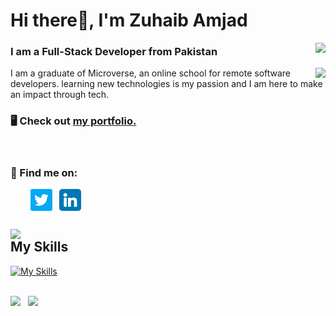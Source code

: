 <!-- ### Hi there 👋 -->
<h1> Hi there👋, I'm Zuhaib Amjad</h1><img align="right" src="https://komarev.com/ghpvc/?username=Zuhaib042&color=3f37c9&style=for-the-badge">
<h3>I am a Full-Stack Developer from Pakistan</h3>
<img align="right" src="https://media.giphy.com/media/Y4ak9Ki2GZCbJxAnJD/giphy.gif">
<p>I am a graduate of Microverse, an online school for remote software developers. learning new technologies is my passion and I am here to make an impact through tech.</p>

### 🖥 Check out [my portfolio.](https://zuhaib042.github.io/portfolio/)

<br>

### 📲 Find me on:

<p align="left">
&nbsp; &nbsp; &nbsp; &nbsp; <a href="https://twitter.com/Zuhaib042" target="_blank"><img align="center" src="images/twitter.png" alt="twitter" width="35" /></a> &nbsp;
<a href="https://www.linkedin.com/in/zuhaib-amjad-488914234/" target="_blank"><img align="center" src="images/linkedin.png" alt="linkedin" width="35" /></a> &nbsp;
</p>

## <img style="display:block;" src="https://media.giphy.com/media/WUlplcMpOCEmTGBtBW/giphy.gif" width="50"> My Skills

[![My Skills](https://skillicons.dev/icons?i=html,css,javascript,react,redux,ruby,rails,postgres,bootstrap,tailwind,jest,webpack,markdown,vscode,git,github,postman,netlify,heroku,vite)](https://skillicons.dev)

<br>

<div> 
  <img width="380" src="https://github-readme-stats.vercel.app/api?username=Zuhaib042&show_icons=true&theme=radical"/> &nbsp;
  <img width="380" src="http://github-readme-streak-stats.herokuapp.com?user=Zuhaib042&theme=radical&date_format=M%20j%5B%2C%20Y%5D"/>
</div>
<!--
**Zuhaib042/Zuhaib042** is a ✨ _special_ ✨ repository because its `README.md` (this file) appears on your GitHub profile.
